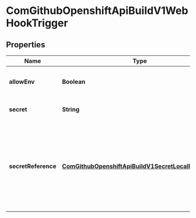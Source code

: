 
# ComGithubOpenshiftApiBuildV1WebHookTrigger

## Properties
Name | Type | Description | Notes
------------ | ------------- | ------------- | -------------
**allowEnv** | **Boolean** | allowEnv determines whether the webhook can set environment variables; can only be set to true for GenericWebHook. |  [optional]
**secret** | **String** | secret used to validate requests. Deprecated: use SecretReference instead. |  [optional]
**secretReference** | [**ComGithubOpenshiftApiBuildV1SecretLocalReference**](ComGithubOpenshiftApiBuildV1SecretLocalReference.md) | secretReference is a reference to a secret in the same namespace, containing the value to be validated when the webhook is invoked. The secret being referenced must contain a key named \&quot;WebHookSecretKey\&quot;, the value of which will be checked against the value supplied in the webhook invocation. |  [optional]



